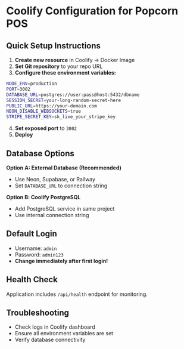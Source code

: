 # Coolify Configuration for Popcorn POS

## Quick Setup Instructions

1. **Create new resource** in Coolify → Docker Image
2. **Set Git repository** to your repo URL  
3. **Configure these environment variables:**

```bash
NODE_ENV=production
PORT=3002
DATABASE_URL=postgres://user:pass@host:5432/dbname
SESSION_SECRET=your-long-random-secret-here
PUBLIC_URL=https://your-domain.com
NEON_DISABLE_WEBSOCKETS=true
STRIPE_SECRET_KEY=sk_live_your_stripe_key
```

4. **Set exposed port** to `3002`
5. **Deploy**

## Database Options

**Option A: External Database (Recommended)**
- Use Neon, Supabase, or Railway
- Set `DATABASE_URL` to connection string

**Option B: Coolify PostgreSQL**  
- Add PostgreSQL service in same project
- Use internal connection string

## Default Login
- Username: `admin`
- Password: `admin123`
- **Change immediately after first login!**

## Health Check
Application includes `/api/health` endpoint for monitoring.

## Troubleshooting
- Check logs in Coolify dashboard
- Ensure all environment variables are set
- Verify database connectivity
